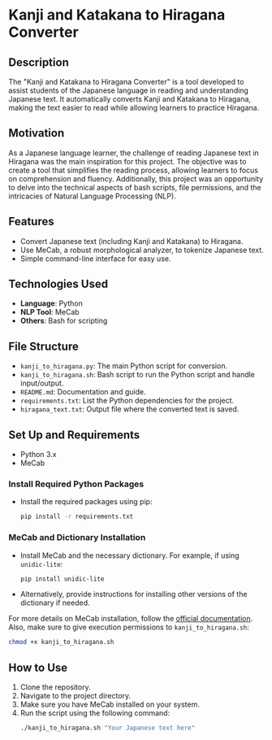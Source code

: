 # Kanji and Katakana to Hiragana Converter

## Description
The "Kanji and Katakana to Hiragana Converter" is a tool developed to assist students of the Japanese language in reading and understanding Japanese text. It automatically converts Kanji and Katakana to Hiragana, making the text easier to read while allowing learners to practice Hiragana.

## Motivation
As a Japanese language learner, the challenge of reading Japanese text in Hiragana was the main inspiration for this project. The objective was to create a tool that simplifies the reading process, allowing learners to focus on comprehension and fluency. Additionally, this project was an opportunity to delve into the technical aspects of bash scripts, file permissions, and the intricacies of Natural Language Processing (NLP).

## Features
- Convert Japanese text (including Kanji and Katakana) to Hiragana.
- Use MeCab, a robust morphological analyzer, to tokenize Japanese text.
- Simple command-line interface for easy use.

## Technologies Used
- **Language**: Python
- **NLP Tool**: MeCab
- **Others**: Bash for scripting

## File Structure
- `kanji_to_hiragana.py`: The main Python script for conversion.
- `kanji_to_hiragana.sh`: Bash script to run the Python script and handle input/output.
- `README.md`: Documentation and guide.
- `requirements.txt`: List the Python dependencies for the project.
- `hiragana_text.txt`: Output file where the converted text is saved.

## Set Up and Requirements
- Python 3.x
- MeCab
### Install Required Python Packages
- Install the required packages using pip:
    ```bash
    pip install -r requirements.txt
    ```
### MeCab and Dictionary Installation
- Install MeCab and the necessary dictionary. For example, if using `unidic-lite`:
    ```bash
    pip install unidic-lite
    ```
- Alternatively, provide instructions for installing other versions of the dictionary if needed.

For more details on MeCab installation, follow the [official documentation](https://pypi.org/project/mecab-python3/).
Also, make sure to give execution permissions to `kanji_to_hiragana.sh`:

```bash
chmod +x kanji_to_hiragana.sh
```

## How to Use
1. Clone the repository.
2. Navigate to the project directory.
3. Make sure you have MeCab installed on your system.
4. Run the script using the following command:
   ```bash
   ./kanji_to_hiragana.sh "Your Japanese text here"
   ```
